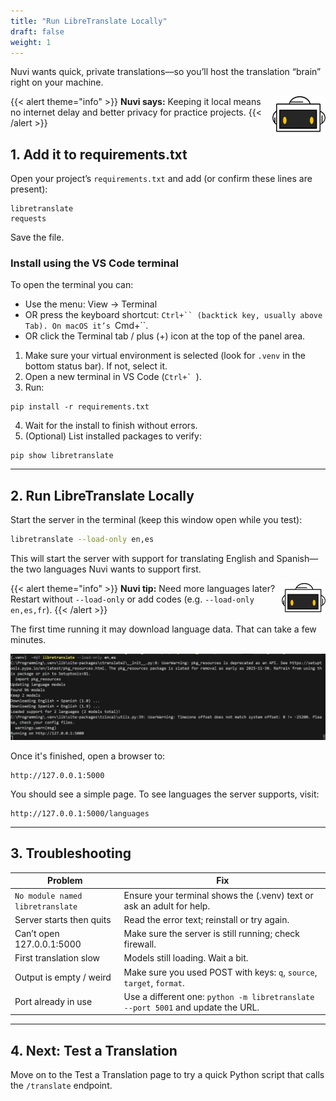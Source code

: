 ```yaml
---
title: "Run LibreTranslate Locally"
draft: false
weight: 1
---
```


Nuvi wants quick, private translations—so you’ll host the translation “brain” right on your machine.

{{< alert theme="info" >}}
<img src="../../media/NF_mascot.jpg" alt="Nuvi mascot" width="85" style="float:right;margin:0 0 8px 12px;" />
<strong>Nuvi says:</strong> Keeping it local means no internet delay and better privacy for practice projects.
{{< /alert >}}

## 1. Add it to requirements.txt
Open your project’s `requirements.txt` and add (or confirm these lines are present):
```
libretranslate
requests
```
Save the file.

### Install using the VS Code terminal
To open the terminal you can:
- Use the menu: View → Terminal
- OR press the keyboard shortcut: `Ctrl+`` (backtick key, usually above Tab). On macOS it’s `Cmd+``.
- OR click the Terminal tab / plus (+) icon at the top of the panel area.

1. Make sure your virtual environment is selected (look for `.venv` in the bottom status bar). If not, select it.
2. Open a new terminal in VS Code (``Ctrl+` ``).
3. Run:
```pwsh
pip install -r requirements.txt
```
4. Wait for the install to finish without errors.
5. (Optional) List installed packages to verify:
```pwsh
pip show libretranslate
```

---

## 2. Run LibreTranslate Locally
Start the server in the terminal (keep this window open while you test):

```bash
libretranslate --load-only en,es
```
This will start the server with support for translating English and Spanish—the two languages Nuvi wants to support first.

{{< alert theme="info" >}}
<img src="../../media/NF_mascot.jpg" alt="Nuvi mascot" width="70" style="float:right;margin:0 0 6px 10px;" />
<strong>Nuvi tip:</strong> Need more languages later? Restart without `--load-only` or add codes (e.g. `--load-only en,es,fr`).
{{< /alert >}}

The first time running it may download language data. That can take a few minutes.

![LibreTranslate starting](../../media/libretranslate-starting.png)

Once it's finished, open a browser to:
```
http://127.0.0.1:5000
```
You should see a simple page. To see languages the server supports, visit:
```
http://127.0.0.1:5000/languages
```

---

## 3. Troubleshooting
| Problem | Fix |
|---------|-----|
| `No module named libretranslate` | Ensure your terminal shows the (.venv) text or ask an adult for help. |
| Server starts then quits | Read the error text; reinstall or try again. |
| Can’t open 127.0.0.1:5000 | Make sure the server is still running; check firewall. |
| First translation slow | Models still loading. Wait a bit. |
| Output is empty / weird | Make sure you used POST with keys: `q`, `source`, `target`, `format`. |
| Port already in use | Use a different one: `python -m libretranslate --port 5001` and update the URL. |

---

## 4. Next: Test a Translation
Move on to the Test a Translation page to try a quick Python script that calls the `/translate` endpoint.

